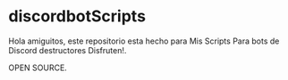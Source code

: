 # discordbotScripts

Hola amiguitos, este repositorio esta hecho para Mis Scripts Para bots de Discord destructores
Disfruten!.

OPEN SOURCE.
